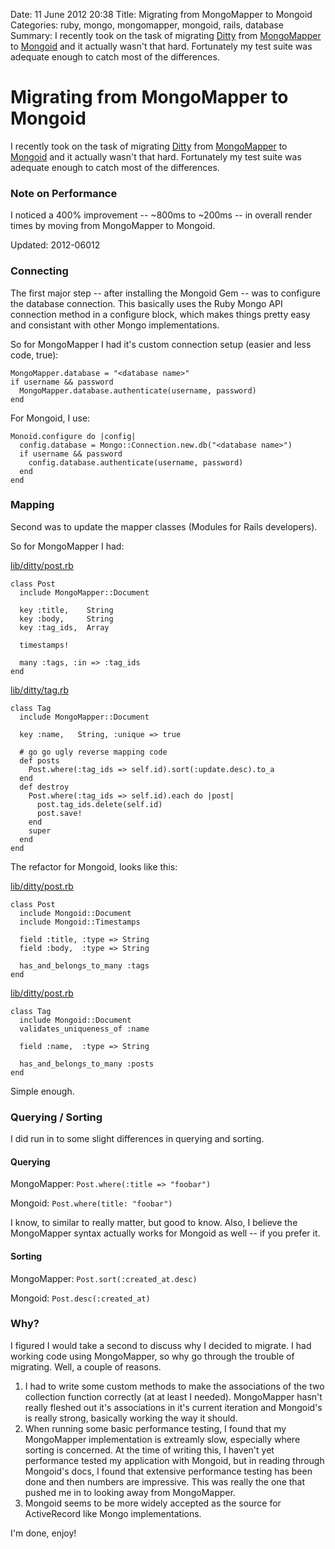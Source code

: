 Date: 11 June 2012 20:38
Title: Migrating from MongoMapper to Mongoid
Categories: ruby, mongo, mongomapper, mongoid, rails, database
Summary: I recently took on the task of migrating [Ditty](http://ditty.rubyops.net/) from [MongoMapper](http://mongomapper.com/) to [Mongoid](http://mongoid.org/) and it actually wasn't that hard. Fortunately my test suite was adequate enough to catch most of the differences.

# Migrating from MongoMapper to Mongoid

I recently took on the task of migrating [Ditty](http://ditty.rubyops.net/) from [MongoMapper](http://mongomapper.com/) to [Mongoid](http://mongoid.org/) and it actually wasn't that hard. Fortunately my test suite was adequate enough to catch most of the differences.

### Note on Performance

I noticed a 400% improvement -- ~800ms to ~200ms -- in overall render times by moving from MongoMapper to Mongoid.

Updated: 2012-06012

### Connecting

The first major step -- after installing the Mongoid Gem -- was to configure the database connection. This basically uses the Ruby Mongo API connection method in a configure block, which makes things pretty easy and consistant with other Mongo implementations.

So for MongoMapper I had it's custom connection setup (easier and less code, true):

    MongoMapper.database = "<database name>"
    if username && password
      MongoMapper.database.authenticate(username, password)
    end

For Mongoid, I use:

    Monoid.configure do |config|
      config.database = Mongo::Connection.new.db("<database name>")
      if username && password
        config.database.authenticate(username, password)
      end
    end


### Mapping

Second was to update the mapper classes (Modules for Rails developers).

So for MongoMapper I had:

[lib/ditty/post.rb](https://github.com/jmervine/ditty/blob/release_0_0_7/lib/ditty/post.rb)

    class Post
      include MongoMapper::Document
       
      key :title,    String
      key :body,     String
      key :tag_ids,  Array
       
      timestamps!
       
      many :tags, :in => :tag_ids
    end
  
[lib/ditty/tag.rb](https://github.com/jmervine/ditty/blob/release_0_0_7/lib/ditty/tag.rb)

    class Tag
      include MongoMapper::Document
      
      key :name,   String, :unique => true
      
      # go go ugly reverse mapping code
      def posts
        Post.where(:tag_ids => self.id).sort(:update.desc).to_a
      end
      def destroy
        Post.where(:tag_ids => self.id).each do |post|
          post.tag_ids.delete(self.id)
          post.save!
        end
        super
      end
    end

The refactor for Mongoid, looks like this:

[lib/ditty/post.rb](https://github.com/jmervine/ditty/blob/feature/refactor/lib/ditty/tag.rb)

    class Post
      include Mongoid::Document
      include Mongoid::Timestamps
      
      field :title, :type => String
      field :body,  :type => String
      
      has_and_belongs_to_many :tags
    end

[lib/ditty/post.rb](https://github.com/jmervine/ditty/blob/feature/refactor/lib/ditty/post.rb)

    class Tag
      include Mongoid::Document
      validates_uniqueness_of :name
      
      field :name,  :type => String
      
      has_and_belongs_to_many :posts
    end

Simple enough. 


### Querying / Sorting

I did run in to some slight differences in querying and sorting.

#### Querying

MongoMapper: `Post.where(:title => "foobar")`

Mongoid: `Post.where(title: "foobar")`

I know, to similar to really matter, but good to know. Also, I believe the MongoMapper syntax actually works for Mongoid as well -- if you prefer it.

#### Sorting

MongoMapper: `Post.sort(:created_at.desc)`

Mongoid: `Post.desc(:created_at)`

### Why?

I figured I would take a second to discuss why I decided to migrate. I had working code using MongoMapper, so why go through the trouble of migrating. Well, a couple of reasons.

1. I had to write some custom methods to make the associations of the two collection function correctly (at at least I needed). MongoMapper hasn't really fleshed out it's associations in it's current iteration and Mongoid's is really strong, basically working the way it should.
1. When running some basic performance testing, I found that my MongoMapper implementation is extreamly slow, especially where sorting is concerned. At the time of writing this, I haven't yet performance tested my application with Mongoid, but in reading through Mongoid's docs, I found that extensive performance testing has been done and then numbers are impressive. This was really the one that pushed me in to looking away from MongoMapper.
1. Mongoid seems to be more widely accepted as the source for ActiveRecord like Mongo implementations.


I'm done, enjoy! 

